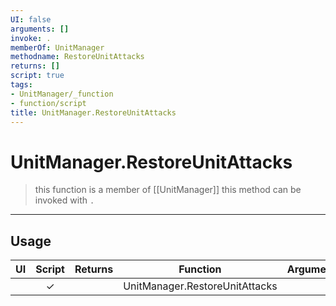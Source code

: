 ```yaml
---
UI: false
arguments: []
invoke: .
memberOf: UnitManager
methodname: RestoreUnitAttacks
returns: []
script: true
tags:
- UnitManager/_function
- function/script
title: UnitManager.RestoreUnitAttacks
---
```

# UnitManager.RestoreUnitAttacks
> this function is a member of [[UnitManager]]
> this method can be invoked with `.`
-----
## Usage
|  UI | Script | Returns | Function | Arguments |
|:---:|:------:|-------:|:--------:|:---------|
| |✓||UnitManager.RestoreUnitAttacks||
